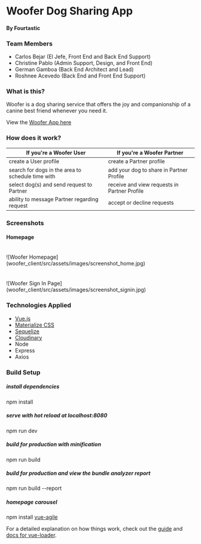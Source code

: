 # Woofer Dog Sharing App
#### By Fourtastic

### Team Members
- Carlos Bejar (El Jefe, Front End and Back End Support)
- Christine Pablo (Admin Support, Design, and Front End)
- German Gamboa (Back End Architect and Lead)
- Roshnee Acevedo (Back End and Front End Support)

### What is this?

Woofer is a dog sharing service that offers the joy and companionship of a canine best friend whenever you need it.

View the [Woofer App here](https://woofer-2018.herokuapp.com/)

### How does it work?

If you're a Woofer User                           | If you're a Woofer Partner
------------------------------------------------- | ----------------------------------
create a User profile                             | create a Partner profile
search for dogs in the area to schedule time with | add your dog to share in Partner Profile
select dog(s) and send request to Partner         | receive and view requests in Partner Profile
ability to message Partner regarding request      | accept or decline requests

### Screenshots

#### Homepage
<br>
![Woofer Homepage](woofer_client/src/assets/images/screenshot_home.jpg)

####
<br>
![Woofer Sign In Page](woofer_client/src/assets/images/screenshot_signin.jpg)


### Technologies Applied

* [Vue.js](https://vuejs.org/)
* [Materialize CSS](https://materializecss.com/)
* [Sequelize](http://docs.sequelizejs.com/)
* [Cloudinary](https://cloudinary.com/)
* Node
* Express
* Axios


### Build Setup

##### install dependencies
npm install

##### serve with hot reload at localhost:8080
npm run dev

##### build for production with minification
npm run build

##### build for production and view the bundle analyzer report
npm run build --report

##### homepage carousel
npm install [vue-agile](https://github.com/lukaszflorczak/vue-agile)


For a detailed explanation on how things work, check out the [guide](http://vuejs-templates.github.io/webpack/) and [docs for vue-loader](http://vuejs.github.io/vue-loader).
